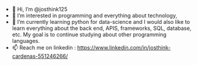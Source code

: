 - 👋 Hi, I’m @josthink125
- 👀 I’m interested in programming and everything about technology,
- 🌱 I’m currently learning python for data-science and I would also like to learn everything about the back end, APIS, frameworks, SQL, database, etc.
      My goal is to continue studying about other programming languages.
- 📫 Reach me on linkedin :  https://www.linkedin.com/in/josthink-cardenas-551246266/
<!---
josthink125/josthink125 is a ✨ special ✨ repository because its `README.md` (this file) appears on your GitHub profile.
You can click the Preview link to take a look at your changes.
--->
